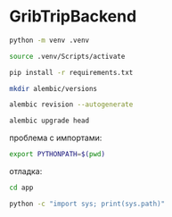 # GribTripBackend
```bash
python -m venv .venv
```

```bash
source .venv/Scripts/activate
```

```bash
pip install -r requirements.txt
```

```bash
mkdir alembic/versions
```

```bash
alembic revision --autogenerate
```
```bash
alembic upgrade head
```

проблема с импортами:
```bash
export PYTHONPATH=$(pwd)
```
отладка:
```bash
cd app
```
```bash
python -c "import sys; print(sys.path)"
```